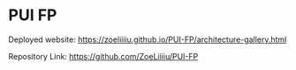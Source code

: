 # PUI FP

Deployed website: https://zoeliiiiu.github.io/PUI-FP/architecture-gallery.html

Repository Link: https://github.com/ZoeLiiiiu/PUI-FP
